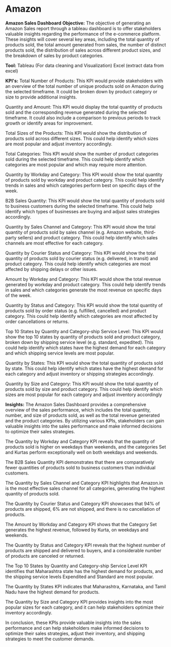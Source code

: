 # Amazon
**Amazon Sales Dashboard**
**Objective:**
The objective of generating an Amazon Sales report through a tableau dashboard is to offer stakeholders valuable insights regarding the performance of the e-commerce platform. These insights will cover several key areas, including the total quantity of products sold, the total amount generated from sales, the number of distinct products sold, the distribution of sales across different product sizes, and the breakdown of sales by product categories.

**Tool:** Tableau (For data cleaning and Visualization)
	        Excel (extract data from excel)

**KPI's:**
Total Number of Products: This KPI would provide stakeholders with an overview of the total number of unique products sold on Amazon during the selected timeframe. It could be broken down by product category or size to provide additional insights.

Quantity and Amount: This KPI would display the total quantity of products sold and the corresponding revenue generated during the selected timeframe. It could also include a comparison to previous periods to track growth or identify areas for improvement.

Total Sizes of the Products: This KPI would show the distribution of products sold across different sizes. This could help identify which sizes are most popular and adjust inventory accordingly.

Total Categories: This KPI would show the number of product categories sold during the selected timeframe. This could help identify which categories are most popular and which may require more attention.

Quantity by Workday and Category: This KPI would show the total quantity of products sold by workday and product category. This could help identify trends in sales and which categories perform best on specific days of the week.

B2B Sales Quantity: This KPI would show the total quantity of products sold to business customers during the selected timeframe. This could help identify which types of businesses are buying and adjust sales strategies accordingly.

Quantity by Sales Channel and Category: This KPI would show the total quantity of products sold by sales channel (e.g. Amazon website, third-party sellers) and product category. This could help identify which sales channels are most effective for each category.

Quantity by Courier Status and Category: This KPI would show the total quantity of products sold by courier status (e.g. delivered, in transit) and product category. This could help identify which categories are most affected by shipping delays or other issues.

Amount by Workday and Category: This KPI would show the total revenue generated by workday and product category. This could help identify trends in sales and which categories generate the most revenue on specific days of the week.

Quantity by Status and Category: This KPI would show the total quantity of products sold by order status (e.g. fulfilled, cancelled) and product category. This could help identify which categories are most affected by order cancellations or returns.

Top 10 States by Quantity and Category-ship Service Level: This KPI would show the top 10 states by quantity of products sold and product category, broken down by shipping service level (e.g. standard, expedited). This could help identify which states have the highest demand for each category and which shipping service levels are most popular.

Quantity by States: This KPI would show the total quantity of products sold by state. This could help identify which states have the highest demand for each category and adjust inventory or shipping strategies accordingly.

Quantity by Size and Category: This KPI would show the total quantity of products sold by size and product category. This could help identify which sizes are most popular for each category and adjust inventory accordingly
 
**Insights:**
The Amazon Sales Dashboard provides a comprehensive overview of the sales performance, which includes the total quantity, number, and size of products sold, as well as the total revenue generated and the product categories. By utilizing various KPIs, stakeholders can gain valuable insights into the sales performance and make informed decisions to optimize their sales strategies.

The Quantity by Workday and Category KPI reveals that the quantity of products sold is higher on weekdays than weekends, and the categories Set and Kurtas perform exceptionally well on both weekdays and weekends.

The B2B Sales Quantity KPI demonstrates that there are comparatively fewer quantities of products sold to business customers than individual customers.

The Quantity by Sales Channel and Category KPI highlights that Amazon.in is the most effective sales channel for all categories, generating the highest quantity of products sold.

The Quantity by Courier Status and Category KPI showcases that 94% of products are shipped, 6% are not shipped, and there is no cancellation of products.

The Amount by Workday and Category KPI shows that the Category Set generates the highest revenue, followed by Kurta, on weekdays and weekends.

The Quantity by Status and Category KPI reveals that the highest number of products are shipped and delivered to buyers, and a considerable number of products are canceled or returned.

The Top 10 States by Quantity and Category-ship Service Level KPI identifies that Maharashtra state has the highest demand for products, and the shipping service levels Expendited and Standard are most popular.

The Quantity by States KPI indicates that Maharashtra, Karnataka, and Tamil Nadu have the highest demand for products.

The Quantity by Size and Category KPI provides insights into the most popular sizes for each category, and it can help stakeholders optimize their inventory accordingly.

In conclusion, these KPIs provide valuable insights into the sales performance and can help stakeholders make informed decisions to optimize their sales strategies, adjust their inventory, and shipping strategies to meet the customer demands.
